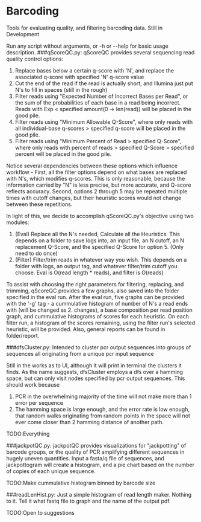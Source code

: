 # Barcoding
Tools for evaluating quality, and filtering barcoding data. Still in Development

Run any script without arguments, or -h or --help for basic usage description.
###qScoreQC.py:
qScoreQC provides several sequencing read quality control options:

1. Replace bases below a certain q-score with 'N', and replace the associated q-score with specified 'N' q-score value
2. Cut the end of the read if the read is actually short, and Illumina just put N's to fill in spaces (still in the rough)
3. Filter reads using "Expected Number of Incorrect Bases per Read", or the sum of the probabilities of each base in a read being incorrect. Reads with Exp < specified amount(0 -> len(read)) will be placed in the good pile.
4. Filter reads using "Minimum Allowable Q-Score", where only reads with all individual-base q-scores > specified q-score will be placed in the good pile.
5. Filter reads using "Minimum Percent of Read > specified Q-Score", where only reads with percent of reads > specified Q-Score > specified percent will be placed in the good pile.

Notice several dependencies between these options which influence workflow - First, all the filter options depend on what bases are replaced with N's, which modifies q-scores. This is only reasonable, because the information carried by "N" is less precise, but more accurate, and Q-score reflects accuracy. Second, options 2 through 5 may be repeated multiple times with cutoff changes, but their heuristic scores would not change between these repetitions.

In light of this, we decide to accomplish qScoreQC.py's objective using two modules:

1. (Eval) Replace all the N's needed, Calculate all the Heuristics. This depends on a folder to save logs into, an input file, an N cutoff, an N replacement Q-Score, and the specified Q-Score for option 5. (Only need to do once)
2. (Filter) Filter/trim reads in whatever way you wish. This depends on a folder with logs, an output tag, and whatever filter/trim cutoff you choose.
Eval is O(read length * reads), and filter is O(reads)

To assist with choosing the right parameters for filtering, replacing, and trimming, qScoreQC provides a few graphs, also saved into the folder specified in the eval run. After the eval run, five graphs can be provided with the '-g' tag - a cummulative histogram of number of N's a read ends with (will be changed as 2. changes), a base composition per read position graph, and cummulative histograms of scores for each heuristic. On each filter run, a histogram of the scores remaining, using the filter run's selected heuristic, will be provided. Also, general reports can be found in folder/report.

###dfsCluster.py:
Intended to cluster pcr output sequences into groups of sequences all originating from a unique pcr input sequence

Still in the works as to UI, although it will print in terminal the clusters it finds. As the name suggests, dfsCluster employs a dfs over a hamming space, but can only visit nodes specified by pcr output sequences. This should work because

1. PCR in the overwhelming majority of the time will not make more than 1 error per sequence
2. The hamming space is large enough, and the error rate is low enough, that random walks originating from random points in the space will not ever come closer than 2 hamming distance of another path.

TODO:Everything

###jackpotQC.py:
jackpotQC provides visualizations for "jackpotting" of barcode groups, or the quality of PCR amplifying different sequences in hugely uneven quantities. Input a fasta/q file of sequences, and jackpottogram will create a histogram, and a pie chart based on the number of copies of each unique sequence.

TODO:Make cummulative histogram binned by barcode size

###readLenHist.py:
Just a simple histogram of read length maker. Nothing to it. Tell it what fastq file to graph and the name of the output pdf.

TODO:Open to suggestions
